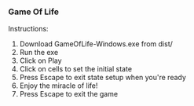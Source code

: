 ### Game Of Life ###

Instructions:

1. Download GameOfLife-Windows.exe from dist/
2. Run the exe
3. Click on Play
4. Click on cells to set the initial state
5. Press Escape to exit state setup when you're ready
6. Enjoy the miracle of life!
7. Press Escape to exit the game
